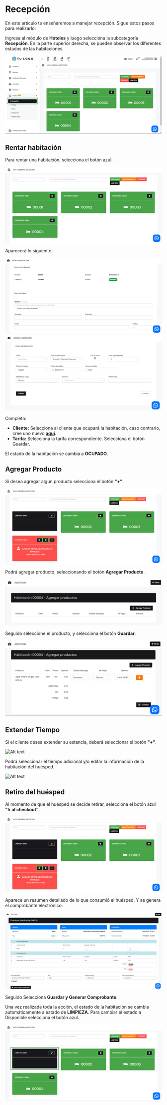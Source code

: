 # Recepción

En este artículo te enseñaremos a manejar recepción. Sigue estos pasos para realizarlo:

Ingresa al módulo de **Hoteles** y luego selecciona la subcategoría **Recepción**. En la parte superior derecha, se pueden observar los diferentes estados de las habitaciones.

![Alt text](img/recep.jpg)

## Rentar habitación

Para rentar una habitación, selecciona el botón azul.

![Alt text](img/estado1.jpg)

Aparecerá lo siguiente:

![Alt text](img/recepcincuartos_1.jpg)
![Alt text](img/recepcincuartos_2.jpg)

Completa:

* **Cliente:** Selecciona al cliente que ocupará la habitación, caso contrario, cree uno nuevo **[aquí](https://manual.uio.la/Pro7/modulos/Esenciales/clientes/Clientes-creacion-individual)**.
* **Tarifa:** Selecciona la tarifa correspondiente.
Selecciona el botón Guardar.

El estado de la habitación se cambia a **OCUPADO**.

## Agregar Producto

Si desea agregar algún producto selecciona el botón **"+"**.

![Alt text](img/tarifaahab.jpg)

Podrá agregar producto, seleccionando el botón **Agregar Producto**.

![Alt text](img/agregarproducto.jpg)

Seguido seleccione el producto, y selecciona el botón **Guardar**.

![Alt text](img/agregarproducto2.jpg)


## Extender Tiempo 

Si el cliente desea extender su estancia, deberá seleccionar el botón **"+"**.

![Alt text](img/añadir_tiempo_1.jpg)

Podrá seleccionar el tiempo adicional y/o editar la información de la habitación del huésped.

![Alt text](img/añadir_tiempo_2.jpg)


## Retiro del huésped

Al momento de que el huésped se decide retirar, selecciona el botón azul **"Ir al checkout"**.

![Alt text](img/retirohuesped.jpg)

Aparece un resumen detallado de lo que consumió el huésped. Y se genera el comprobante electrónico.

![Alt text](img/comprobante.jpg)

Seguido Selecciona **Guardar y Generar Comprobante**.

Una vez realizada toda la acción, el estado de la habitación se cambia automáticamente a estado de **LIMPIEZA**. Para cambiar el estado a Disponible selecciona el botón azul.

![Alt text](img/limpieza.jpg)
